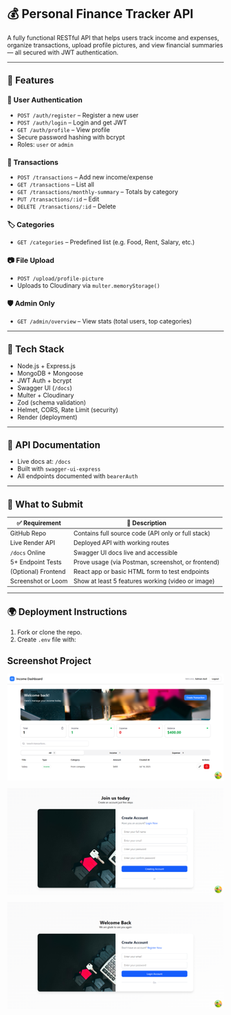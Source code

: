 # 💰 Personal Finance Tracker API

A fully functional RESTful API that helps users track income and expenses, organize transactions, upload profile pictures, and view financial summaries — all secured with JWT authentication.

---

## 🚀 Features

### 🔐 User Authentication
- `POST /auth/register` – Register a new user
- `POST /auth/login` – Login and get JWT
- `GET /auth/profile` – View profile
- Secure password hashing with bcrypt
- Roles: `user` or `admin`

### 💸 Transactions
- `POST /transactions` – Add new income/expense
- `GET /transactions` – List all
- `GET /transactions/monthly-summary` – Totals by category
- `PUT /transactions/:id` – Edit
- `DELETE /transactions/:id` – Delete

### 🏷️ Categories
- `GET /categories` – Predefined list (e.g. Food, Rent, Salary, etc.)

### 📷 File Upload
- `POST /upload/profile-picture`
- Uploads to Cloudinary via `multer.memoryStorage()`

### 🛡️ Admin Only
- `GET /admin/overview` – View stats (total users, top categories)

---

## 🧰 Tech Stack

- Node.js + Express.js
- MongoDB + Mongoose
- JWT Auth + bcrypt
- Swagger UI (`/docs`)
- Multer + Cloudinary
- Zod (schema validation)
- Helmet, CORS, Rate Limit (security)
- Render (deployment)

---

## 📘 API Documentation

- Live docs at: `/docs`
- Built with `swagger-ui-express`
- All endpoints documented with `bearerAuth`

---

## 🧪 What to Submit

| ✅ Requirement        | 💬 Description                                       |
|----------------------|------------------------------------------------------|
| GitHub Repo          | Contains full source code (API only or full stack)  |
| Live Render API      | Deployed API with working routes                    |
| `/docs` Online       | Swagger UI docs live and accessible                 |
| 5+ Endpoint Tests    | Prove usage (via Postman, screenshot, or frontend)  |
| (Optional) Frontend  | React app or basic HTML form to test endpoints      |
| Screenshot or Loom   | Show at least 5 features working (video or image)   |

---

## 🌍 Deployment Instructions

1. Fork or clone the repo.
2. Create `.env` file with:

## Screenshot Project

![alt text](/frontend/src/assets/images/dashboard.png)

![alt text](/frontend/src/assets/images/register.png)

![alt text](/frontend/src/assets/images/login.png)